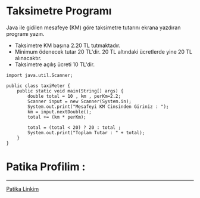 # Taksimetre Programı
Java ile gidilen mesafeye (KM) göre taksimetre tutarını ekrana yazdıran programı yazın.
* Taksimetre KM başına 2.20 TL tutmaktadır.
* Minimum ödenecek tutar 20 TL'dir. 20 TL altındaki ücretlerde yine 20 TL alınacaktır.
* Taksimetre açılış ücreti 10 TL'dir.
```
import java.util.Scanner;

public class taxiMeter {
    public static void main(String[] args) {
        double total = 10 , km , perKm=2.2;
        Scanner input = new Scanner(System.in);
        System.out.print("Mesafeyi KM Cinsinden Giriniz : ");
        km = input.nextDouble();
        total += (km * perKm);

        total = (total < 20) ? 20 : total ;
        System.out.print("Toplam Tutar : " + total);
    }
}
```
# Patika Profilim :
***
<a href="https://academy.patika.dev/profile">Patika Linkim</a>
